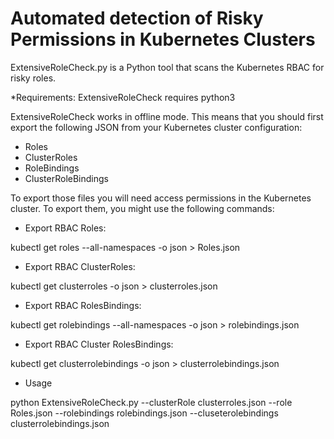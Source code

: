 # Automated detection of Risky Permissions in Kubernetes Clusters
 

ExtensiveRoleCheck.py is a Python tool that scans the Kubernetes RBAC for risky roles.

*Requirements:
ExtensiveRoleCheck requires python3

ExtensiveRoleCheck works in offline mode. This means that you should first export the following JSON from your Kubernetes cluster configuration:

- Roles
- ClusterRoles
- RoleBindings
- ClusterRoleBindings

To export those files you will need access permissions in the Kubernetes cluster. To export them, you might use the following commands: 

- Export RBAC Roles:

kubectl get roles --all-namespaces -o json > Roles.json

- Export RBAC ClusterRoles:

kubectl get clusterroles -o json > clusterroles.json

- Export RBAC RolesBindings:

kubectl get rolebindings --all-namespaces -o json > rolebindings.json

- Export RBAC Cluster RolesBindings:

kubectl get clusterrolebindings -o json > clusterrolebindings.json


- Usage 

python ExtensiveRoleCheck.py --clusterRole clusterroles.json  --role Roles.json --rolebindings rolebindings.json --cluseterolebindings clusterrolebindings.json

